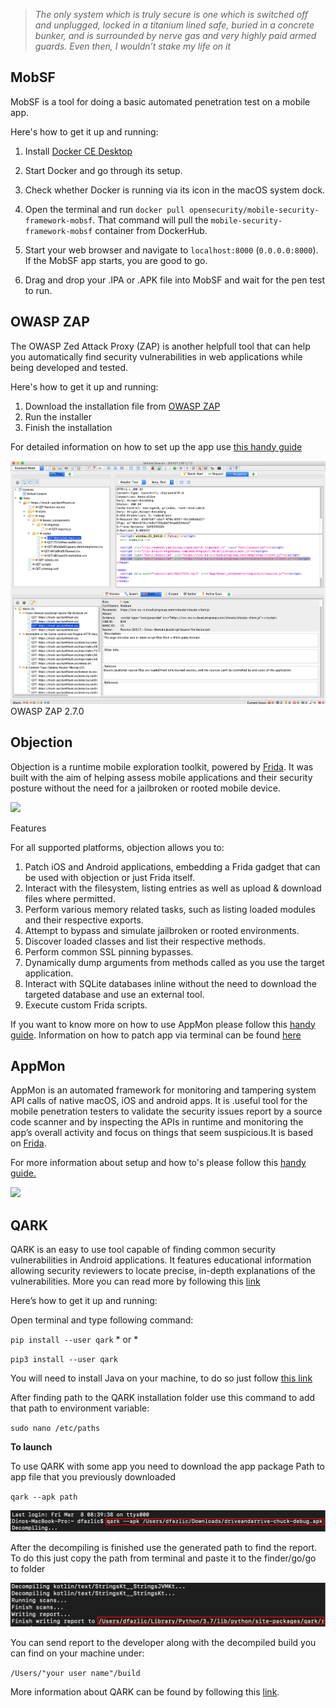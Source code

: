> *The only system which is truly secure is one which is switched off and unplugged, locked in a titanium lined safe, buried in a concrete bunker, and is surrounded by nerve gas and very highly paid armed guards. Even then, I wouldn’t stake my life on it*

## MobSF
MobSF is a tool for doing a basic automated penetration test on a mobile app.

Here's how to get it up and running:

1. Install [Docker CE Desktop](https://store.docker.com/editions/community/docker-ce-desktop-mac)

2. Start Docker and go through its setup.

3. Check whether Docker is running via its icon in the macOS system dock.

4. Open the terminal and run `docker pull opensecurity/mobile-security-framework-mobsf`. That command will pull the `mobile-security-framework-mobsf` container from DockerHub.

5. Start your web browser and navigate to `localhost:8000` (`0.0.0.0:8000`). If the MobSF app starts, you are good to go.

6. Drag and drop your .IPA or .APK file into MobSF and wait for the pen test to run.

## OWASP ZAP

The OWASP Zed Attack Proxy (ZAP) is another helpfull tool that can help you automatically find security vulnerabilities in web applications while being developed and tested.

Here's how to get it up and running:

1. Download the installation file from [OWASP ZAP](https://www.zaproxy.org/download/)
2. Run the installer 
3. Finish the installation 

For detailed information on how to set up the app use [this handy guide](https://github.com/zaproxy/zaproxy/releases/download/2.7.0/ZAPGettingStartedGuide-2.7.pdf)  

![](/img/OWASP_ZAP_2-7-0.png)
OWASP ZAP 2.7.0

## Objection

Objection is a runtime mobile exploration toolkit, powered by [Frida](https://www.frida.re/). 
It was built with the aim of helping assess mobile applications and their security posture without the need for a jailbroken or rooted mobile device.

![](/img/objection.png)

Features 

For all supported platforms, objection allows you to:

1. Patch iOS and Android applications, embedding a Frida gadget that can be used with objection or just Frida itself.
1. Interact with the filesystem, listing entries as well as upload & download files where permitted.
1. Perform various memory related tasks, such as listing loaded modules and their respective exports.
1. Attempt to bypass and simulate jailbroken or rooted environments.
1. Discover loaded classes and list their respective methods.
1. Perform common SSL pinning bypasses.
1. Dynamically dump arguments from methods called as you use the target application.
1. Interact with SQLite databases inline without the need to download the targeted database and use an external tool.
1. Execute custom Frida scripts.

If you want to know more on how to use AppMon please follow this [handy guide](https://github.com/sensepost/objection/wiki/Using-objection). Information on how to patch app via terminal can be found [here](https://github.com/sensepost/objection/wiki/Patching-Android-Applications) 

## AppMon

AppMon is an automated framework for monitoring and tampering system API calls of native macOS, iOS and android apps. It is .useful tool for the mobile penetration testers to validate the security issues report by a source code scanner and by inspecting the APIs in runtime and monitoring the app’s overall activity and focus on things that seem suspicious.It is based on [Frida](https://www.frida.re/).

For more information about setup and how to's please follow this [handy guide.](https://dpnishant.github.io/appmon/)

![](/img/appmon.png)

## QARK
QARK is an easy to use tool capable of finding common security vulnerabilities in Android applications. It features educational information allowing security reviewers to locate precise, in-depth explanations of the vulnerabilities. More you can read more by following this [link](https://engineering.linkedin.com/blog/2015/08/introducing-qark)

Here’s how to get it up and running:

Open terminal and type following command: 

`pip install --user qark` * or *

`pip3 install --user qark`

You will need to install Java on your machine, to do so just follow [this link](https://www.oracle.com/technetwork/java/javase/downloads/jdk11-downloads-5066655.html) 

After finding path to the QARK installation folder use this command to add that path to environment variable:

`sudo nano /etc/paths`


**To launch**

To use QARK with some app you need to download the app package Path to app file that you previously downloaded 

`qark --apk path`

![](/img/QARK_apk_path.png)

After the decompiling is finished use the generated path to find the report. To do this just copy the path from terminal and paste it to the finder/go/go to folder

![](/img/report_path_qark.png)

You can send report to the developer along with the decompiled build you can find on your machine under:

`/Users/"your user name"/build`

More information about QARK can be found by following this [link](https://github.com/linkedin/qark).
